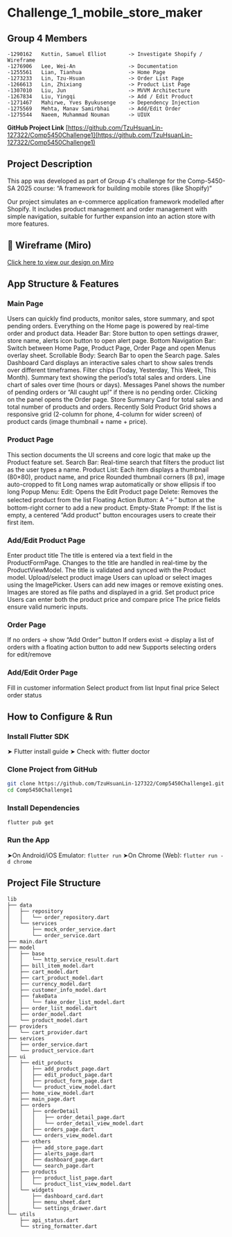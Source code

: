 # Challenge_1_mobile_store_maker

## Group 4 Members
```
-1290162   Kuttin, Samuel Elliot       -> Investigate Shopify / Wireframe  
-1276906   Lee, Wei-An                 -> Documentation  
-1255561   Lian, Tianhua               -> Home Page  
-1273233   Lin, Tzu-Hsuan              -> Order List Page  
-1266613   Lin, Zhixiang               -> Product List Page  
-1307010   Liu, Jun                    -> MVVM Architecture  
-1267834   Liu, Yingqi                 -> Add / Edit Product  
-1271467   Mahirwe, Yves Byukusenge    -> Dependency Injection  
-1275569   Mehta, Manav Samirbhai      -> Add/Edit Order  
-1275544   Naeem, Muhammad Nouman      -> UIUX  
```

**GitHub Project Link** 
[https://github.com/TzuHsuanLin-127322/Comp5450Challenge1](https://github.com/TzuHsuanLin-127322/Comp5450Challenge1)


## Project Description
This app was developed as part of Group 4's challenge for the Comp-5450-SA 2025 course: “A framework for building mobile stores (like Shopify)”

Our project simulates an e-commerce application framework modelled after Shopify. It includes product management and order management with simple navigation, suitable for further expansion into an action store with more features.

## 🔗 Wireframe (Miro)
[Click here to view our design on Miro](https://miro.com/app/board/uXjVI4bQr3Y=/?share_link_id=476837536289)






## App Structure & Features
### Main Page
Users can quickly find products, monitor sales, store summary, and spot pending orders. Everything on the Home page is powered by real-time order and product data. 
Header Bar: Store button to open settings drawer, store name, alerts icon button to open alert page.
Bottom Navigation Bar: Switch between Home Page, Product Page, Order Page and open Menus overlay sheet.
Scrollable Body:
Search Bar to open the Search page.
Sales Dashboard Card displays an interactive sales chart to show sales trends over different timeframes.
Filter chips (Today, Yesterday, This Week, This Month). 
Summary text showing the period’s total sales and orders.
Line chart of sales over time (hours or days).
Messages Panel shows the number of pending orders or “All caught up!” if there is no pending order. Clicking on the panel opens the Order page.
Store Summary Card for total sales and total number of products and orders.
Recently Sold Product Grid shows a responsive grid (2-column for phone, 4-column for wider screen) of product cards (image thumbnail + name + price).
### Product Page
This section documents the UI screens and core logic that make up the Product feature set.
Search Bar: Real-time search that filters the product list as the user types a name.
Product List:
Each item displays a thumbnail (80×80), product name, and price
Rounded thumbnail corners (8 px), image auto-cropped to fit
Long names wrap automatically or show ellipsis if too long
Popup Menu:
Edit: Opens the Edit Product page
Delete: Removes the selected product from the list
Floating Action Button: A “＋” button at the bottom-right corner to add a new product.
Empty-State Prompt: If the list is empty, a centered “Add product” button encourages users to create their first item.
### Add/Edit Product Page
Enter product title
The title is entered via a text field in the ProductFormPage.
Changes to the title are handled in real-time by the ProductViewModel.
The title is validated and synced with the Product model.
Upload/select product image
Users can upload or select images using the ImagePicker.
Users can add new images or remove existing ones.
Images are stored as file paths and displayed in a grid.
Set product price
Users can enter both the product price and compare price
The price fields ensure valid numeric inputs.
### Order Page
If no orders → show “Add Order” button
If orders exist → display a list of orders with a floating action button to add new
Supports selecting orders for edit/remove
### Add/Edit Order Page
Fill in customer information
Select product from list
Input final price
Select order status


## How to Configure & Run
### Install Flutter SDK
➤ Flutter install guide
➤ Check with: flutter doctor

### Clone Project from GitHub 
```bash
git clone https://github.com/TzuHsuanLin-127322/Comp5450Challenge1.git
cd Comp5450Challenge1
```

### Install Dependencies 
```bash
flutter pub get
```

### Run the App 
➤On Android/iOS Emulator: `flutter run`
➤On Chrome (Web): `flutter run -d chrome`

## Project File Structure 
```plaintext
lib
├── data
│   ├── repository
│   │   └── order_repository.dart
│   └── services
│   	├── mock_order_service.dart
│   	└── order_service.dart
├── main.dart
├── model
│   ├── base
│   │   └── http_service_result.dart
│   ├── bill_item_model.dart
│   ├── cart_model.dart
│   ├── cart_product_model.dart
│   ├── currency_model.dart
│   ├── customer_info_model.dart
│   ├── fakeData
│   │   └── fake_order_list_model.dart
│   ├── order_list_model.dart
│   ├── order_model.dart
│   └── product_model.dart
├── providers
│   └── cart_provider.dart
├── services
│   ├── order_service.dart
│   └── product_service.dart
├── ui
│   ├── edit_products
│   │   ├── add_product_page.dart
│   │   ├── edit_product_page.dart
│   │   ├── product_form_page.dart
│   │   └── product_view_model.dart
│   ├── home_view_model.dart
│   ├── main_page.dart
│   ├── orders
│   │   ├── orderDetail
│   │   │   ├── order_detail_page.dart
│   │   │   └── order_detail_view_model.dart
│   │   ├── orders_page.dart
│   │   └── orders_view_model.dart
│   ├── others
│   │   ├── add_store_page.dart
│   │   ├── alerts_page.dart
│   │   ├── dashboard_page.dart
│   │   └── search_page.dart
│   ├── products
│   │   ├── product_list_page.dart
│   │   └── product_list_view_model.dart
│   └── widgets
│   	├── dashboard_card.dart
│   	├── menu_sheet.dart
│   	└── settings_drawer.dart
└── utils
	├── api_status.dart
	└── string_formatter.dart
```

